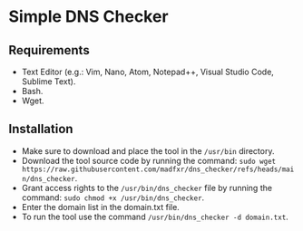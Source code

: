 # Simple DNS Checker

## Requirements
- Text Editor (e.g.: Vim, Nano, Atom, Notepad++, Visual Studio Code, Sublime Text).
- Bash.
- Wget.

## Installation
- Make sure to download and place the tool in the ``/usr/bin`` directory.
- Download the tool source code by running the command: ``sudo wget https://raw.githubusercontent.com/madfxr/dns_checker/refs/heads/main/dns_checker``.
- Grant access rights to the ``/usr/bin/dns_checker`` file by running the command: ``sudo chmod +x /usr/bin/dns_checker``.
- Enter the domain list in the domain.txt file.
- To run the tool use the command ``/usr/bin/dns_checker -d domain.txt``.
